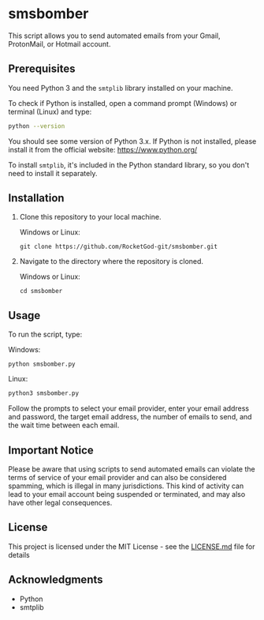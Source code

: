 # smsbomber

This script allows you to send automated emails from your Gmail, ProtonMail, or Hotmail account.

## Prerequisites

You need Python 3 and the `smtplib` library installed on your machine. 

To check if Python is installed, open a command prompt (Windows) or terminal (Linux) and type:

```bash
python --version
```

You should see some version of Python 3.x. If Python is not installed, please install it from the official website: https://www.python.org/

To install `smtplib`, it's included in the Python standard library, so you don't need to install it separately.

## Installation

1. Clone this repository to your local machine.

   Windows or Linux:
   ```
   git clone https://github.com/RocketGod-git/smsbomber.git
   ```

2. Navigate to the directory where the repository is cloned.

   Windows or Linux:
   ```
   cd smsbomber
   ```

## Usage

To run the script, type:

Windows:
```
python smsbomber.py
```

Linux:
```bash
python3 smsbomber.py
```

Follow the prompts to select your email provider, enter your email address and password, the target email address, the number of emails to send, and the wait time between each email.

## Important Notice

Please be aware that using scripts to send automated emails can violate the terms of service of your email provider and can also be considered spamming, which is illegal in many jurisdictions. This kind of activity can lead to your email account being suspended or terminated, and may also have other legal consequences.

## License

This project is licensed under the MIT License - see the [LICENSE.md](LICENSE.md) file for details

## Acknowledgments

* Python
* smtplib